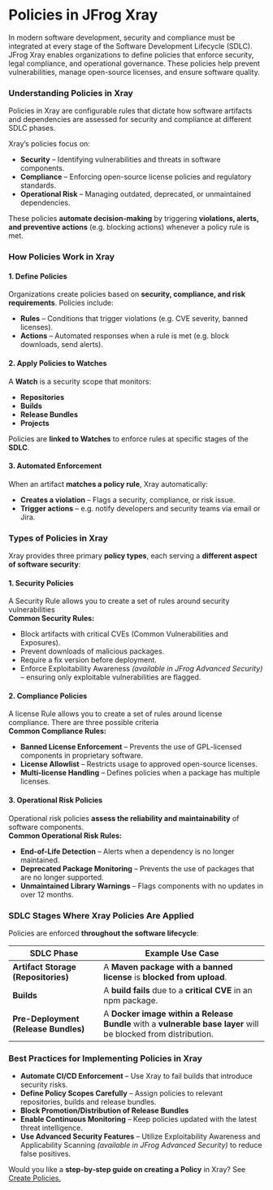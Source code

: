 # Policies in JFrog Xray

In modern software development, security and compliance must be integrated at every stage of the Software Development Lifecycle (SDLC). JFrog Xray enables organizations to define policies that enforce security, legal compliance, and operational governance. These policies help prevent vulnerabilities, manage open-source licenses, and ensure software quality.&#x20;

### **Understanding Policies in Xray**

Policies in Xray are configurable rules that dictate how software artifacts and dependencies are assessed for security and compliance at different SDLC phases.

Xray’s policies focus on:

* **Security** – Identifying vulnerabilities and threats in software components.
* **Compliance** – Enforcing open-source license policies and regulatory standards.
* **Operational Risk** – Managing outdated, deprecated, or unmaintained dependencies.

These policies **automate decision-making** by triggering **violations, alerts, and preventive actions** (e.g. blocking actions) whenever a policy rule is met.

### **How Policies Work in Xray**

#### **1. Define Policies**

Organizations create policies based on **security, compliance, and risk requirements**. Policies include:

* **Rules** – Conditions that trigger violations (e.g. CVE severity, banned licenses).
* **Actions** – Automated responses when a rule is met (e.g. block downloads, send alerts).

#### **2. Apply Policies to Watches**

A **Watch** is a security scope that monitors:

* **Repositories**&#x20;
* **Builds**&#x20;
* **Release Bundles**
* **Projects**&#x20;

Policies are **linked to Watches** to enforce rules at specific stages of the **SDLC**.

#### **3. Automated Enforcement**

When an artifact **matches a policy rule**, Xray automatically:

* **Creates a violation** – Flags a security, compliance, or risk issue.
* **Trigger actions** –  e.g. notify developers and security teams via email or Jira.

### **Types of Policies in Xray**

Xray provides three primary **policy types**, each serving a **different aspect of software security**:

#### **1. Security Policies**

A Security Rule allows you to create a set of rules around security vulnerabilities \
**Common Security Rules:**

* Block artifacts with critical CVEs (Common Vulnerabilities and Exposures).
* Prevent downloads of malicious packages.
* Require a fix version before deployment.
* Enforce Exploitability Awareness _(available in JFrog Advanced Security)_ – ensuring only exploitable vulnerabilities are flagged.

#### **2. Compliance Policies**

A license Rule allows you to create a set of rules around license compliance. There are three possible criteria\
**Common Compliance Rules:**

* **Banned License Enforcement** – Prevents the use of GPL-licensed components in proprietary software.
* **License Allowlist** – Restricts usage to approved open-source licenses.
* **Multi-license Handling** – Defines policies when a package has multiple licenses.

#### **3. Operational Risk Policies**

Operational risk policies **assess the reliability and maintainability** of software components.\
**Common Operational Risk Rules:**

* **End-of-Life Detection** – Alerts when a dependency is no longer maintained.
* **Deprecated Package Monitoring** – Prevents the use of packages that are no longer supported.
* **Unmaintained Library Warnings** – Flags components with no updates in over 12 months.

### **SDLC Stages Where Xray Policies Are Applied**

Policies are enforced **throughout the software lifecycle**:

| SDLC Phase                           | Example Use Case                                                                                                |
| ------------------------------------ | --------------------------------------------------------------------------------------------------------------- |
| **Artifact Storage (Repositories)**  | A **Maven package with a banned license** is **blocked from upload**.                                           |
| **Builds**                           | A **build fails** due to a **critical CVE** in an npm package.                                                  |
| **Pre-Deployment (Release Bundles)** | A **Docker image within a Release Bundle** with a **vulnerable base layer** will be blocked from distribution.  |

### **Best Practices for Implementing Policies in Xray**

* **Automate CI/CD Enforcement** – Use Xray to fail builds that introduce security risks.
* **Define Policy Scopes Carefully** – Assign policies to relevant repositories, builds and release bundles.&#x20;
* **Block Promotion/Distribution of Release Bundles**&#x20;
* **Enable Continuous Monitoring** – Keep policies updated with the latest threat intelligence.
* **Use Advanced Security Features** – Utilize Exploitability Awareness and Applicability Scanning _(available in JFrog Advanced Security)_ to reduce false positives.

Would you like a **step-by-step guide on creating a Policy** in Xray? See [Create Policies.](../../configure-xray/create-policies.md)&#x20;
